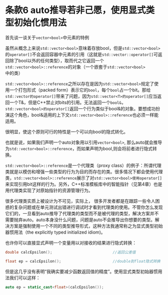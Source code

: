 # 条款6 auto推导若非己愿，使用显式类型初始化惯用法

首先谈一谈关于`vector<bool>`中元素的特例

虽然从概念上来说`std::vector<bool>`意味着存放bool，但是`std::vector<bool>`的`operator[]`不会返回容器中元素的引用（这就是`std::vector::operator[]`可返回除了bool以外的任何类型），取而代之它返回一个`std::vector<bool>::reference`的对象（一个嵌套于`std::vector<bool>`中的类）

`std::vector<bool>::reference`之所以存在是因为`std::vector<bool>`规定了使用一个打包形式（packed form）表示它的`bool`，每个`bool`占一个bit。那给`std::vector的operator[]`带来了问题，因为`std::vector<T>的operator[]`应当返回一个T&，但是C++禁止对bits的引用。无法返回一个`bool&`，`std::vector<bool>的operator[]`返回一个行为类似于bool&的对象。要想成功扮演这个角色，bool&适用的上下文`std::vector<bool>::reference`也必须一样能适用。

很明显，使这个原则可行的特性是一个可以向bool的隐式转化。

也就是说，如果我们声明一个auto对象用以引用`vector<bool>`, 那么auto就会推导为`std::vector<bool>::reference`，而如果声明为bool,则会将前者进行隐式转换。

`std::vector<bool>::reference`是一个代理类（proxy class）的例子：所谓代理类就是以模仿和增强一些类型的行为为目的而存在的类。很多情况下都会使用代理类，`std::vector<bool>::reference`展示了对`std::vector<bool>使用operator[]`来实现引用bit这样的行为。另外，C++标准模板库中的智能指针（见第4章）也是用代理类实现了对原始指针的资源管理行为。

很多代理类实质上被设计为不可见，实际上， 很多开发者都是在跟踪一些令人困惑的复杂问题或在单元测试出错进行调试时才看到代理类的使用。不管你怎么发现它们的，一旦看到auto推导了代理类的类型而不是被代理的类型，解决方案并不需要抛弃auto。auto本身没什么问题，问题是auto不会推导出你想要的类型。解决方案是强制使用一个不同的类型推导形式，这种方法我通常称之为显式类型初始器惯用法（the explicitly typed initialized idiom)。

也许你可以直接显式声明一个变量用以对接收的结果进行隐式转换：

```cpp
double calcEpsilon();                           //返回公差值

float ep = calcEpsilon();                       //double到float隐式转换
```

但是这几乎没有表明“我确实要减少函数返回值的精度”。使用显式类型初始器惯用法我们可以这样：

```cpp
auto ep = static_cast<float>(calcEpsilon());
```
